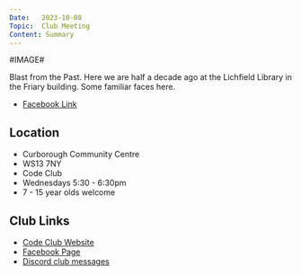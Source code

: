 ```yaml
---
Date:   2023-10-08
Topic:  Club Meeting
Content: Summary
---
```

#IMAGE#

Blast from the Past. Here we are half a decade ago at the Lichfield Library in the Friary building. Some familiar faces here.

* [Facebook Link](https://www.facebook.com/720665616418529/posts/830278695457220)

## Location

* Curborough Community Centre
* WS13 7NY
* Code Club
* Wednesdays 5:30 - 6:30pm
* 7 - 15 year olds welcome

## Club Links

* [Code Club Website](https://lichfield-code-club.github.io/)
* [Facebook Page](https://www.facebook.com/LichfieldCoders)
* [Discord club messages](https://discord.gg/szz6xGK)

